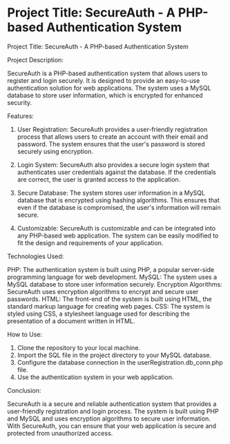 # Project Title: SecureAuth - A PHP-based Authentication System

Project Title: SecureAuth - A PHP-based Authentication System

Project Description: 

SecureAuth is a PHP-based authentication system that allows users to register and login securely. It is designed to provide an easy-to-use authentication solution for web applications. The system uses a MySQL database to store user information, which is encrypted for enhanced security.

Features:

1. User Registration: SecureAuth provides a user-friendly registration process that allows users to create an account with their email and password. The system ensures that the user's password is stored securely using encryption.

2. Login System: SecureAuth also provides a secure login system that authenticates user credentials against the database. If the credentials are correct, the user is granted access to the application.

3. Secure Database: The system stores user information in a MySQL database that is encrypted using hashing algorithms. This ensures that even if the database is compromised, the user's information will remain secure.

4. Customizable: SecureAuth is customizable and can be integrated into any PHP-based web application. The system can be easily modified to fit the design and requirements of your application.

Technologies Used:

PHP: The authentication system is built using PHP, a popular server-side programming language for web development.
MySQL: The system uses a MySQL database to store user information securely.
Encryption Algorithms: SecureAuth uses encryption algorithms to encrypt and secure user passwords.
HTML: The front-end of the system is built using HTML, the standard markup language for creating web pages.
CSS: The system is styled using CSS, a stylesheet language used for describing the presentation of a document written in HTML.

How to Use:

1. Clone the repository to your local machine.
2. Import the SQL file in the project directory to your MySQL database.
3. Configure the database connection in the userRegistration.db_conn.php file.
4. Use the authentication system in your web application.

Conclusion:

SecureAuth is a secure and reliable authentication system that provides a user-friendly registration and login process. The system is built using PHP and MySQL and uses encryption algorithms to secure user information. With SecureAuth, you can ensure that your web application is secure and protected from unauthorized access.
